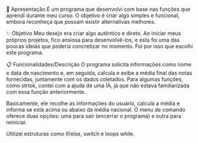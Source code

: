 👋 Apresentação
É um programa que desenvolvi com base nas funções que aprendi durante meu curso. O objetivo é criar algo simples e funcional, embora reconheça que possam existir alternativas melhores.

✨ Objetivo
Meu desejo era criar algo autêntico e direto. Ao iniciar meus próprios projetos, fico ansiosa para desenvolvê-los, e esta foi uma das poucas ideias que poderia concretizar no momento. Foi por isso que escolhi este programa.

📋 Funcionalidades/Descrição
O programa solicita informações como nome e data de nascimento e, em seguida, calcula e exibe a média final das notas fornecidas, juntamente com os dados coletados. 
Para algumas funções, como strtok, contei com a ajuda de uma IA, já que não estava familiarizada com essa função anteriormente. 
 
Basicamente, ele recolhe as informações do usuário, calcula a média e informa se está acima ou abaixo da média nacional.
O menu de comando oferece duas opções: uma para sair (encerrar o programa) e outra para reiniciar.

Utilizei estruturas como if/else, switch e loops while.
